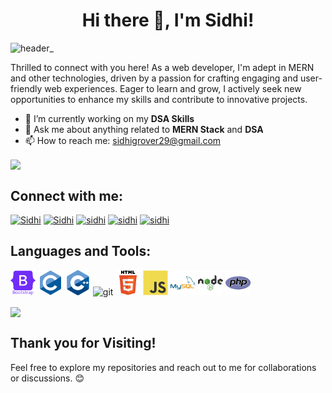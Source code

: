 <h1 align="center">Hi there 👋, I'm Sidhi!</h1>


![header_](https://user-images.githubusercontent.com/80106274/155994781-7c22a80e-99b6-4e2e-a288-a706e1818289.png)

Thrilled to connect with you here! As a web developer, I'm adept in MERN and other technologies, driven by a passion for crafting engaging and user-friendly web experiences. Eager to learn and grow, I actively seek new opportunities to enhance my skills and contribute to innovative projects.

- 🔭 I’m currently working on my **DSA Skills**
- 💬 Ask me about anything related to **MERN Stack** and **DSA**
- 📫 How to reach me: [sidhigrover29@gmail.com](mailto:sidhigrover29@gmail.com)



<img align="center" src="https://user-images.githubusercontent.com/73097560/115834477-dbab4500-a447-11eb-908a-139a6edaec5c.gif"/>

## Connect with me:

<p align="left">
  <a href="https://www.linkedin.com/in/sidhi-grover-700742262/" target="_blank"><img src="https://raw.githubusercontent.com/rahuldkjain/github-profile-readme-generator/master/src/images/icons/Social/linked-in-alt.svg" alt="Sidhi" height="30" width="40" /></a>
  <a href="https://www.hackerrank.com/profile/sidhigrover29" target="_blank"><img src="https://raw.githubusercontent.com/rahuldkjain/github-profile-readme-generator/master/src/images/icons/Social/hackerrank.svg" alt="Sidhi" height="30" width="40" /></a>
  <a href="https://codeforces.com/profile/sidhigrover" target="_blank"><img src="https://raw.githubusercontent.com/rahuldkjain/github-profile-readme-generator/master/src/images/icons/Social/codeforces.svg" alt="sidhi" height="30" width="40" /></a>
  <a href="https://leetcode.com/u/sidhigrover/" target="_blank"><img src="https://raw.githubusercontent.com/rahuldkjain/github-profile-readme-generator/master/src/images/icons/Social/leet-code.svg" alt="sidhi" height="30" width="40" /></a>
  <a href="https://www.geeksforgeeks.org/user/sidhigrzpmf/" target="_blank"><img src="https://raw.githubusercontent.com/rahuldkjain/github-profile-readme-generator/master/src/images/icons/Social/geeks-for-geeks.svg" alt="sidhi" height="30" width="40" /></a>
</p>



## Languages and Tools:

<p align="left">
 
  <img src="https://raw.githubusercontent.com/devicons/devicon/master/icons/bootstrap/bootstrap-plain-wordmark.svg" alt="bootstrap" width="40" height="40"/>
  <img src="https://raw.githubusercontent.com/devicons/devicon/master/icons/c/c-original.svg" alt="c" width="40" height="40"/>
  <img src="https://raw.githubusercontent.com/devicons/devicon/master/icons/cplusplus/cplusplus-original.svg" alt="cplusplus" width="40" height="40"/>
  <img src="https://www.vectorlogo.zone/logos/git-scm/git-scm-icon.svg" alt="git" width="40" height="40"/>
  <img src="https://raw.githubusercontent.com/devicons/devicon/master/icons/html5/html5-original-wordmark.svg" alt="html5" width="40" height="40"/>
  <img src="https://raw.githubusercontent.com/devicons/devicon/master/icons/javascript/javascript-original.svg" alt="javascript" width="40" height="40"/>

  <img src="https://raw.githubusercontent.com/devicons/devicon/master/icons/mysql/mysql-original-wordmark.svg" alt="mysql" width="40" height="40"/>
  <img src="https://raw.githubusercontent.com/devicons/devicon/master/icons/nodejs/nodejs-original-wordmark.svg" alt="nodejs" width="40" height="40"/>
  <img src="https://raw.githubusercontent.com/devicons/devicon/master/icons/php/php-original.svg" alt="php" width="40" height="40"/>
 
  
</p>

<img align="center" src="https://user-images.githubusercontent.com/73097560/115834477-dbab4500-a447-11eb-908a-139a6edaec5c.gif"/>




## Thank you for Visiting!

Feel free to explore my repositories and reach out to me for collaborations or discussions. 😊
